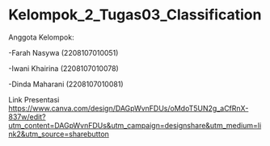 # Kelompok_2_Tugas03_Classification

Anggota Kelompok:

-Farah Nasywa (2208107010051)

-Iwani Khairina (2208107010078)

-Dinda Maharani (2208107010081)


Link Presentasi
https://www.canva.com/design/DAGpWvnFDUs/oMdoT5UN2g_aCfRnX-837w/edit?utm_content=DAGpWvnFDUs&utm_campaign=designshare&utm_medium=link2&utm_source=sharebutton
